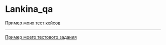 # Lankina_qa

[Пример моих тест кейсов](https://docs.google.com/spreadsheets/d/1prUAz6tb1jQH4Cq8DIXmyRni52jJ7hwraIDC53sjRAA/edit?usp=sharing)

---

[Пример моего тестового задания](https://docs.google.com/spreadsheets/d/1SVHPJPXrsrcY6T2PiY4eYyaixdrPGzHez8uOXt51mjw/edit?usp=sharing)
